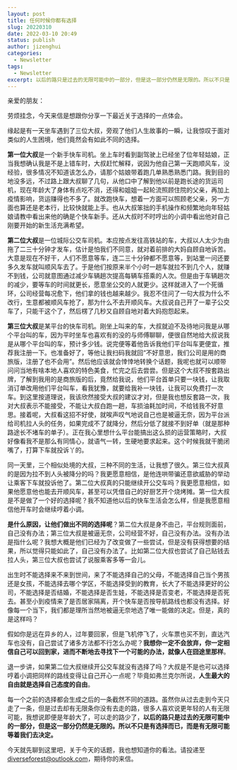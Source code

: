 ```yaml
---
layout: post
title: 任何时候你都有选择
slug: 20220310
date: 2022-03-10 20:49
status: publish
author: jizenghui
categories: 
  - Newsletter
tags:
  - Newsletter
excerpt: 以后的路只是过去的无限可能中的一部分，但是这一部分仍然是无限的。所以不只是有选择而已，而是有无限可能等着我们去决定。
---
```

亲爱的朋友：

劳烦挂念，今天来信是想跟你分享一下最近关于选择的一点体会。

缘起是有一天坐车遇到了三位大叔，旁观了他们人生故事的一瞬，让我惊叹于面对类似的人生困境，他们竟然会有如此不同的选择。

**第一位大叔**是一个新手快车司机。坐上车时看到副驾驶上已经坐了位年轻姑娘，正当我想确认我是不是上错车时，大叔赶忙解释，说因为他自己第一天跑顺风车，没经验，很多情况不知道该怎么办，请那个姑娘带着跑几单熟悉熟悉门路。我到目的地没多远，不过路上跟大叔聊了几句，从他口中了解到他以前是跑长途的货运司机，现在年龄大了身体有点吃不消，还得和姐姐一起轮流照顾住院的父亲，再加上疫情影响，货运赚得也不多了。就改跑快车，想着一方面可以照顾老父亲，另一方面也算还是老本行，比较快就能上手。也从大叔笨拙的手机操作和频繁地向年轻姑娘请教中看出来他的确是个快车新手。还从大叔时不时哼出的小调中看出他对自己刚要开始的新生活充满希望。



**第二位大叔**是一位城际公交车司机。本应按点发往高铁站的车，大叔以人太少为由拖了二三十分钟才发车，估计是怕我们不同意，就对着前排的大妈自顾自地诉苦。大意是现在不好干，人们不愿意等车，连二三十分钟都不愿意等，到站里一问还要多久发车就叫顺风车去了。于是他们按原来半个小时一趟车就拉不到几个人，就赚不到钱，公司就意图通过减少车辆趟次提高每辆车搭乘的人次。但是由于车辆趟次的减少，要等车的时间就更长，愿意坐公交的人就更少。这样就进入了一个死循环，公司经营每况愈下，他们拿的钱也越来越少。我忍不住问了一句大叔为什么不改行，生意都被顺风车抢了，那为什么不去开顺风车。大叔说自己开了一辈子公交车了，只能干这个了，然后楞了几秒又自顾自地对着大妈抱怨起来。



**第三位大叔**是某平台的快车司机。刚坐上叫来的车，大叔就迫不及待地问我是从哪个平台叫的车，因为平时坐车也喜欢有的没的与师傅聊聊，便很自然地给大叔说我是从哪个平台叫的车，预计多少钱。说完便等着他告诉我他们平台叫车更便宜，推荐我注册一下。也准备好了，等他让我扫码我就回“不好意思，我们公司是用的商旅版，注册了也不会用”。然后他应该就会悻悻地转换个话题，我呢也就可以顺带问问当地有啥本地人喜欢的特色美食，忙完之后去尝尝。但是这个大叔不按套路出牌，了解到我用的是商旅版的后，竟然给我说，他们平台首单只要一块钱，让我取消订单改用他们平台叫车，看我犹豫，就要给我补一块钱，让我可以免费打一次车。到这里按道理说，我该欣然接受大叔的建议才对，但是我也想反套路一次，我对大叔表示不能接受，不能让大叔白跑一趟，车损油耗加时间，不给钱我不好意思。接着呢，大叔看这招不好使，就唉声叹气地说自己也是被逼无奈，因为平台派给司机拉人头的任务，如果完成不了就降分，然后分低了就接不到好单（就是那种路途长不堵车的单子）。正在我心里想什么平台能搞出这么损的运营策略时，大叔好像看我不是那么有同情心，就语气一转，生硬地要求起来。这个时候我就干脆闭嘴了，打算下车就投诉丫的。



同一天里，三个相似处境的大叔，三种不同的生活，让我想了很久。第三位大叔真的是因为拉不到人头被降分的吗？我更愿意相信，是他连哄带骗还意欲威胁的举动让乘客下车就投诉他了。第二位大叔真的只能继续开公交车吗？我更愿意相信，如果他愿意他也能去开顺风车，甚至可以凭借自己的好厨艺开个烧烤摊。第一位大叔是不是做了一个好的选择呢？我不知道他以后的快车生活会怎么样，但是我愿意相信他开车时会继续哼着小调。

**是什么原因，让他们做出不同的选择呢**？第二位大叔是身不由己，平台规则面前，自己没有办法；第三位大叔是被逼无奈，公司经营不好，自己没有办法。没有办法是指什么呢？我想大概是他们已经为了改变做了一些尝试，但是没有获得想要的结果，所以觉得只能如此了，自己没有办法了。比如第二位大叔也尝试了自己贴钱去拉人头，第三位大叔也尝试了说服乘客多等一会儿。

出生时不能选择来不来到世间，来了不能选择自己的父母，不能选择自己当个男孩还是女孩，不能选择去哪个学区，不能选择受到的教育，长大了不能选择更好的公司，不能选择是否结婚，不能选择是否生娃，不能选择是否变老，不能选择是否死去。甚至小到疫情来了是否居家隔离，开个快车是否按导航路线也都没有选择。好像每一个当下，我们都是理所当然地被逼无奈地选了唯一能做的决定。但是，真的是这样吗？

假如你是远在异乡的人，过年要回家，但是飞机停飞了，火车票也买不到，直达汽车也没有，自己尝试了诸多方法都不行怎么办呢？**我想你一定不会放弃，你一定相信自己可以回到家，进而不断地去寻找下一个可能的办法，就像人在囧途里那样**。



退一步讲，如果第二位大叔继续开公交车就没有选择了吗？大叔是不是也可以选择哼着小调把同样的路线变得让自己开心一点呢？毕竟如弗兰克尔所说，**人生最大的自由就是选择自己态度的自由**。

每一个之前的选择都会生成之后的一条截然不同的道路。虽然你从过去走到今天只走了一条，但是过去却有无限条你没有去走的路，很多人喜欢说更年轻的人有无限可能，我想说即便是年龄大了，可以走的路少了，**以后的路只是过去的无限可能中的一部分，但是这一部分仍然是无限的。所以不只是有选择而已，而是有无限可能等着我们去决定。**

今天就先聊到这里吧，关于今天的话题，我也想知道你的看法。请投递至 diverseforest@outlook.com，期待你的来信。
